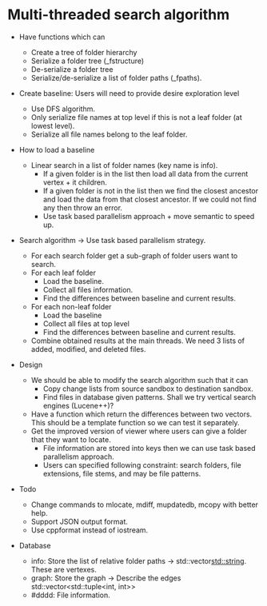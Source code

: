 # Multi-threaded search algorithm #

* Have functions which can
    * Create a tree of folder hierarchy
    * Serialize a folder tree (_fstructure)
    * De-serialize a folder tree
    * Serialize/de-serialize a list of folder paths (_fpaths).
* Create baseline: Users will need to provide desire exploration level
    * Use DFS algorithm.
    * Only serialize file names at top level if this is not a leaf folder (at lowest level).
    * Serialize all file names belong to the leaf folder.
* How to load a baseline
    * Linear search in a list of folder names (key name is info).
        * If a given folder is in the list then load all data from the current vertex + it children.
        * If a given folder is not in the list then we find the closest ancestor and load the data from that closest ancestor. If we could not find any then throw an error.
        * Use task based parallelism approach + move semantic to speed up.
* Search algorithm -> Use task based parallelism strategy.
    * For each search folder get a sub-graph of folder users want to search.
    * For each leaf folder
        * Load the baseline.
        * Collect all files information.
        * Find the differences between baseline and current results.
    * For each non-leaf folder
        * Load the baseline
        * Collect all files at top level
        * Find the differences between baseline and current results.
    * Combine obtained results at the main threads. We need 3 lists of added, modified, and deleted files.
* Design
    * We should be able to modify the search algorithm such that it can
        * Copy change lists from source sandbox to destination sandbox.
        * Find files in database given patterns. Shall we try vertical search engines (Lucene++)?
    * Have a function which return the differences between two vectors. This should be a template function so we can test it separately.
    * Get the improved version of viewer where users can give a folder that they want to locate.
        * File information are stored into keys then we can use task based parallelism approach.
        * Users can specified following constraint: search folders, file extensions, file stems, and may be file patterns.

* Todo
    * Change commands to mlocate, mdiff, mupdatedb, mcopy with better help.
    * Support JSON output format.
    * Use cppformat instead of iostream.

* Database
    * info: Store the list of relative folder paths -> std::vector<std::string>. These are vertexes.
    * graph: Store the graph -> Describe the edges std::vector<std::tuple<int, int>>
    * #dddd: File information.

